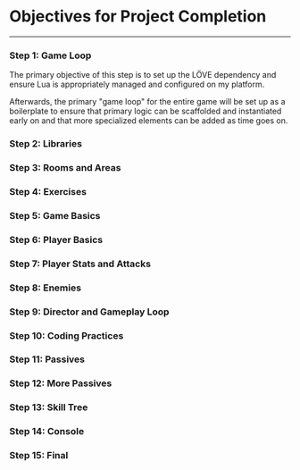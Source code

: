 # Objectives for Project Completion

---

### Step 1: **Game Loop**

The primary objective of this step is to set up the LÖVE dependency and ensure Lua is appropriately managed and configured on my platform. 

Afterwards, the primary "game loop" for the entire game will be set up as a boilerplate to ensure that primary logic can be scaffolded and instantiated early on and that more specialized elements can be added as time goes on. 

### Step 2: **Libraries**

### Step 3: **Rooms and Areas**

### Step 4: **Exercises**

### Step 5: **Game Basics**

### Step 6: **Player Basics**

### Step 7: **Player Stats and Attacks**

### Step 8: **Enemies**

### Step 9: **Director and Gameplay Loop**

### Step 10: **Coding Practices**

### Step 11: **Passives**

### Step 12: **More Passives**

### Step 13: **Skill Tree**

### Step 14: **Console**

### Step 15: **Final**